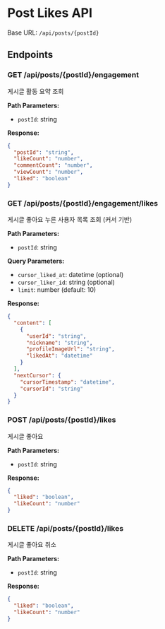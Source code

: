 # Post Likes API

Base URL: `/api/posts/{postId}`

## Endpoints

### GET /api/posts/{postId}/engagement
게시글 활동 요약 조회

**Path Parameters:**
- `postId`: string

**Response:**
```json
{
  "postId": "string",
  "likeCount": "number",
  "commentCount": "number",
  "viewCount": "number",
  "liked": "boolean"
}
```

### GET /api/posts/{postId}/engagement/likes
게시글 좋아요 누른 사용자 목록 조회 (커서 기반)

**Path Parameters:**
- `postId`: string

**Query Parameters:**
- `cursor_liked_at`: datetime (optional)
- `cursor_liker_id`: string (optional)
- `limit`: number (default: 10)

**Response:**
```json
{
  "content": [
    {
      "userId": "string",
      "nickname": "string",
      "profileImageUrl": "string",
      "likedAt": "datetime"
    }
  ],
  "nextCursor": {
    "cursorTimestamp": "datetime",
    "cursorId": "string"
  }
}
```

### POST /api/posts/{postId}/likes
게시글 좋아요

**Path Parameters:**
- `postId`: string

**Response:**
```json
{
  "liked": "boolean",
  "likeCount": "number"
}
```

### DELETE /api/posts/{postId}/likes
게시글 좋아요 취소

**Path Parameters:**
- `postId`: string

**Response:**
```json
{
  "liked": "boolean",
  "likeCount": "number"
}
```